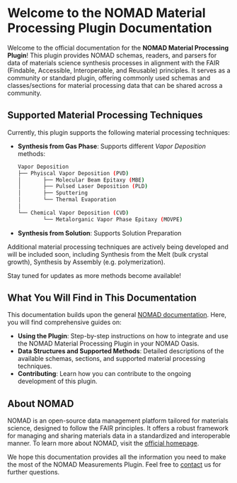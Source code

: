 # Welcome to the NOMAD Material Processing Plugin Documentation

Welcome to the official documentation for the **NOMAD Material Processing Plugin**! This plugin provides NOMAD schemas, readers, and parsers for data of materials science synthesis processes in alignment with the FAIR (Findable, Accessible, Interoperable, and Reusable) principles. It serves as a community or standard plugin, offering commonly used schemas and classes/sections for material processing data that can be shared across a community.

## Supported Material Processing Techniques

Currently, this plugin supports the following material processing techniques:

- **Synthesis from Gas Phase**:
  Supports different *Vapor Deposition* methods:
  ```bash
  Vapor Deposition
  ├── Phyiscal Vapor Deposition (PVD)
  │       ├── Molecular Beam Epitaxy (MBE)
  │       ├── Pulsed Laser Deposition (PLD)
  │       ├── Sputtering
  │       └── Thermal Evaporation
  │
  └── Chemical Vapor Deposition (CVD)
          └── Metalorganic Vapor Phase Epitaxy (MOVPE)
  ```

- **Synthesis from Solution**:
  Supports Solution Preparation

Additional material processing techniques are actively being developed and will be included soon, including Synthesis from the Melt (bulk crystal growth), Synthesis by Assembly (e.g. polymerization).

Stay tuned for updates as more methods become available!

## What You Will Find in This Documentation

This documentation builds upon the general [NOMAD documentation](https://nomad-lab.eu/prod/v1/staging/docs/explanation/data.html). Here, you will find comprehensive guides on:

- **Using the Plugin**: Step-by-step instructions on how to integrate and use the NOMAD Material Processing Plugin in your NOMAD Oasis.
- **Data Structures and Supported Methods**: Detailed descriptions of the available schemas, sections, and supported material processing techniques.
- **Contributing**: Learn how you can contribute to the ongoing development of this plugin.

## About NOMAD

NOMAD is an open-source data management platform tailored for materials science, designed to follow the FAIR principles. It offers a robust framework for managing and sharing materials data in a standardized and interoperable manner. To learn more about NOMAD, visit the [official homepage](https://nomad-lab.eu).


We hope this documentation provides all the information you need to make the most of the NOMAD Measurements Plugin. Feel free to [contact](contact.md) us for further questions.

